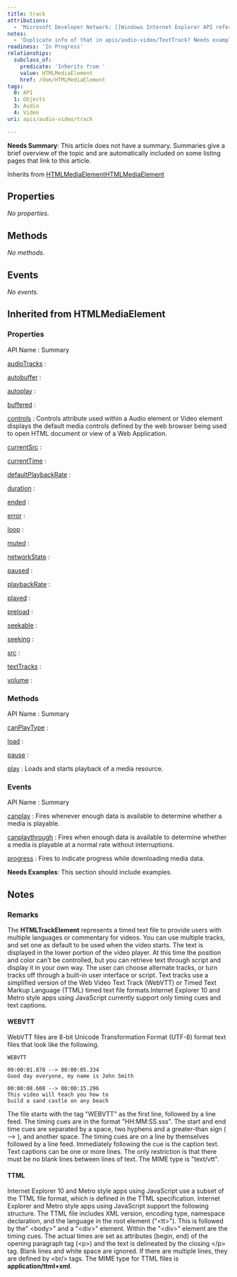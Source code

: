 ```yaml
---
title: track
attributions:
  - 'Microsoft Developer Network: [[Windows Internet Explorer API reference](http://msdn.microsoft.com/en-us/library/ie/hh828809%28v=vs.85%29.aspx) Article]'
notes:
  - 'Duplicate info of that in apis/audio-video/TextTrack? Needs example, spec reference, standardization status'
readiness: 'In Progress'
relationships:
  subclass_of:
    predicate: 'Inherits from '
    value: HTMLMediaElement
    href: /dom/HTMLMediaElement
tags:
  0: API
  1: Objects
  3: Audio
  4: Video
uri: apis/audio-video/track

---
```

**Needs Summary**: This article does not have a summary. Summaries give a brief overview of the topic and are automatically included on some listing pages that link to this article.

Inherits from [HTMLMediaElement](/dom/HTMLMediaElement)[HTMLMediaElement](/dom/HTMLMediaElement)

## <span>Properties</span>

*No properties.*

## <span>Methods</span>

*No methods.*

## <span>Events</span>

*No events.*

## <span>Inherited from HTMLMediaElement</span>

### <span>Properties</span>

API Name
:   Summary

[audioTracks](/dom/HTMLMediaElement/audioTracks)
:

[autobuffer](/dom/HTMLMediaElement/autobuffer)
:

[autoplay](/dom/HTMLMediaElement/autoplay)
:

[buffered](/dom/HTMLMediaElement/buffered)
:

[controls](/dom/HTMLMediaElement/controls)
:   Controls attribute used within a Audio element or Video element displays the default media controls defined by the web browser being used to open HTML document or view of a Web Application.

[currentSrc](/dom/HTMLMediaElement/currentSrc)
:

[currentTime](/dom/HTMLMediaElement/currentTime)
:

[defaultPlaybackRate](/dom/HTMLMediaElement/defaultPlaybackRate)
:

[duration](/dom/HTMLMediaElement/duration)
:

[ended](/dom/HTMLMediaElement/ended)
:

[error](/dom/HTMLMediaElement/error)
:

[loop](/dom/HTMLMediaElement/loop)
:

[muted](/dom/HTMLMediaElement/muted)
:

[networkState](/dom/HTMLMediaElement/networkState)
:

[paused](/dom/HTMLMediaElement/paused)
:

[playbackRate](/dom/HTMLMediaElement/playbackRate)
:

[played](/dom/HTMLMediaElement/played)
:

[preload](/dom/HTMLMediaElement/preload)
:

[seekable](/dom/HTMLMediaElement/seekable)
:

[seeking](/dom/HTMLMediaElement/seeking)
:

[src](/dom/HTMLMediaElement/src)
:

[textTracks](/dom/HTMLMediaElement/textTracks)
:

[volume](/dom/HTMLMediaElement/volume)
:

### <span>Methods</span>

API Name
:   Summary

[canPlayType](/dom/HTMLMediaElement/canPlayType)
:

[load](/dom/HTMLMediaElement/load)
:

[pause](/dom/HTMLMediaElement/pause)
:

[play](/dom/HTMLMediaElement/play)
:   Loads and starts playback of a media resource.

### <span>Events</span>

API Name
:   Summary

[canplay](/dom/HTMLMediaElement/canplay)
:   Fires whenever enough data is available to determine whether a media is playable.

[canplaythrough](/dom/HTMLMediaElement/canplaythrough)
:   Fires when enough data is available to determine whether a media is playable at a normal rate without interruptions.

[progress](/dom/HTMLMediaElement/progress)
:   Fires to indicate progress while downloading media data.

**Needs Examples**: This section should include examples.

## <span>Notes</span>

### <span>Remarks</span>

The **HTMLTrackElement** represents a timed text file to provide users with multiple languages or commentary for videos. You can use multiple tracks, and set one as default to be used when the video starts. The text is displayed in the lower portion of the video player. At this time the position and color can't be controlled, but you can retrieve text through script and display it in your own way. The user can choose alternate tracks, or turn tracks off through a built-in user interface or script. Text tracks use a simplified version of the Web Video Text Track (WebVTT) or Timed Text Markup Language (TTML) timed text file formats.Internet Explorer 10 and Metro style apps using JavaScript currently support only timing cues and text captions.

#### <span>WEBVTT</span>

WebVTT files are 8-bit Unicode Transformation Format (UTF-8) format text files that look like the following.

    WEBVTT

    00:00:01.878 --> 00:00:05.334
    Good day everyone, my name is John Smith

    00:00:08.608 --> 00:00:15.296
    This video will teach you how to
    build a sand castle on any beach

The file starts with the tag "WEBVTT" as the first line, followed by a line feed. The timing cues are in the format "HH:MM:SS.sss". The start and end time cues are separated by a space, two hyphens and a greater-than sign ( --\> ), and another space. The timing cues are on a line by themselves followed by a line feed. Immediately following the cue is the caption text. Text captions can be one or more lines. The only restriction is that there must be no blank lines between lines of text. The MIME type is "text/vtt".

#### <span>TTML</span>

Internet Explorer 10 and Metro style apps using JavaScript use a subset of the TTML file format, which is defined in the TTML specification. Internet Explorer and Metro style apps using JavaScript support the following structure. The TTML file includes XML version, encoding type, namespace declaration, and the language in the root element ("\<tt\>"). This is followed by the" \<body\>" and a "\<div\>" element. Within the "\<div\>" element are the timing cues. The actual times are set as attributes (begin, end) of the opening paragraph tag (\<p\>) and the text is delineated by the closing \</p\> tag. Blank lines and white space are ignored. If there are multiple lines, they are defined by \<br/\> tags. The MIME type for TTML files is **application/ttml+xml**.